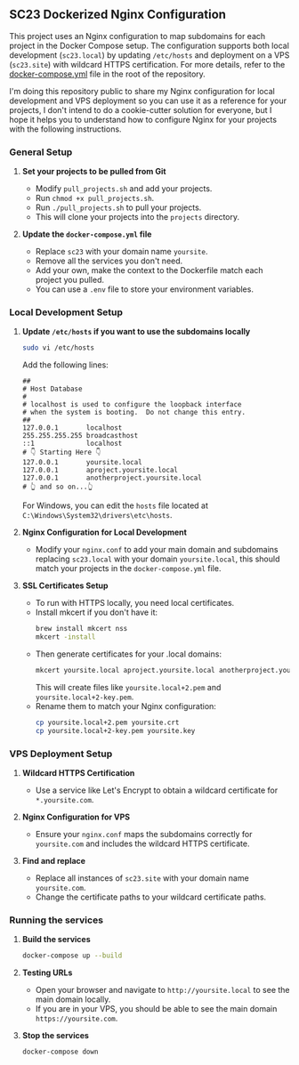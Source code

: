 ## **SC23 Dockerized Nginx Configuration**

This project uses an Nginx configuration to map subdomains for each project in the Docker Compose setup. The configuration supports both local development (`sc23.local`) by updating `/etc/hosts` and deployment on a VPS (`sc23.site`) with wildcard HTTPS certification. For more details, refer to the [docker-compose.yml](../docker-compose.yml) file in the root of the repository.

I'm doing this repository public to share my Nginx configuration for local development and VPS deployment so you can use it as a reference for your projects, I don't intend to do a cookie-cutter solution for everyone, but I hope it helps you to understand how to configure Nginx for your projects with the following instructions.

### **General Setup**

1. **Set your projects to be pulled from Git**
    - Modify `pull_projects.sh` and add your projects.
    - Run `chmod +x pull_projects.sh`.
    - Run `./pull_projects.sh` to pull your projects.
    - This will clone your projects into the `projects` directory.

2. **Update the `docker-compose.yml` file**
    - Replace `sc23` with your domain name `yoursite`.
    - Remove all the services you don't need.
    - Add your own, make the context to the Dockerfile match each project you pulled.
    - You can use a `.env` file to store your environment variables.

### **Local Development Setup**

1. **Update `/etc/hosts` if you want to use the subdomains locally**
    ```bash
    sudo vi /etc/hosts
    ```
    Add the following lines:
    ```
    ##
    # Host Database
    #
    # localhost is used to configure the loopback interface
    # when the system is booting.  Do not change this entry.
    ##
    127.0.0.1       localhost
    255.255.255.255 broadcasthost
    ::1             localhost
    # 👇 Starting Here 👇
    127.0.0.1       yoursite.local
    127.0.0.1       aproject.yoursite.local
    127.0.0.1       anotherproject.yoursite.local
    # 👆 and so on...👆
    ```
    For Windows, you can edit the `hosts` file located at `C:\Windows\System32\drivers\etc\hosts`.

2. **Nginx Configuration for Local Development**
    - Modify your `nginx.conf` to add your main domain and subdomains replacing `sc23.local` with your domain `yoursite.local`, this should match your projects in the `docker-compose.yml` file.

3. **SSL Certificates Setup**
    - To run with HTTPS locally, you need local certificates.
    - Install mkcert if you don't have it:
      ```bash
      brew install mkcert nss
      mkcert -install
      ```
    - Then generate certificates for your .local domains:
      ```bash
      mkcert yoursite.local aproject.yoursite.local anotherproject.yoursite.local ...
      ```
      This will create files like `yoursite.local+2.pem` and `yoursite.local+2-key.pem`.
    - Rename them to match your Nginx configuration:
      ```bash
      cp yoursite.local+2.pem yoursite.crt
      cp yoursite.local+2-key.pem yoursite.key
      ```

### **VPS Deployment Setup**

1. **Wildcard HTTPS Certification**
    - Use a service like Let's Encrypt to obtain a wildcard certificate for `*.yoursite.com`.

2. **Nginx Configuration for VPS**
    - Ensure your `nginx.conf` maps the subdomains correctly for `yoursite.com` and includes the wildcard HTTPS certificate.

3. **Find and replace**
    - Replace all instances of `sc23.site` with your domain name `yoursite.com`.
    - Change the certificate paths to your wildcard certificate paths.

### **Running the services**

1. **Build the services**
    ```bash
    docker-compose up --build
    ```

2. **Testing URLs**
    - Open your browser and navigate to `http://yoursite.local` to see the main domain locally.
    - If you are in your VPS, you should be able to see the main domain `https://yoursite.com`.

2. **Stop the services**
    ```bash
    docker-compose down
    ```

